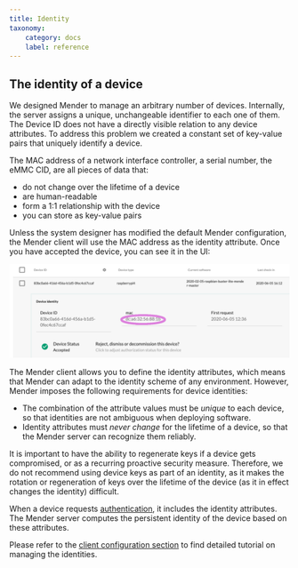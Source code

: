 ```yaml
---
title: Identity
taxonomy:
    category: docs
    label: reference
---
```


## The identity of a device

We designed Mender to manage an arbitrary number of devices. Internally, the server assigns
a unique, unchangeable identifier to each one of them. The Device ID does not
have a directly visible relation to any device attributes.
To address this problem we created a constant set of key-value pairs that uniquely identify a device. 

The MAC address of a network interface controller, a serial number, the eMMC CID,
are all pieces of data that:
* do not change over the lifetime of a device
* are human-readable
* form a 1:1 relationship with the device
* you can store as key-value pairs

Unless the system designer has modified the default Mender configuration,
the Mender client will use the MAC address as the identity attribute.
Once you have accepted the device, you can see it in the UI:

![identity](identity.png)

The Mender client allows you to define the identity attributes, which means that Mender
can adapt to the identity scheme of any environment. However, Mender imposes the following
requirements for device identities:

* The combination of the attribute values must be *unique* to each device, so that identities are not ambiguous when deploying software.
* Identity attributes must *never change* for the lifetime of a device, so that the Mender server can recognize them reliably.

It is important to have the ability to regenerate keys if a device gets compromised,
or as a recurring proactive security measure.
Therefore, we do not recommend using device keys as part of an identity, as it
makes the rotation or regeneration of keys over the lifetime of the device
(as it in effect changes the identity) difficult.

When a device requests [authentication](../../200.APIs/02.Enterprise/01.Device-APIs/01.Device-authentication/),
it includes the identity attributes. The Mender server computes the persistent
identity of the device based on these attributes.

Please refer to the [client configuration section](../../05.Client-configuration/03.Identity)
to find detailed tutorial on managing the identities.

